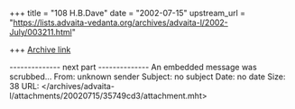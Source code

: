+++
title = "108 H.B.Dave"
date = "2002-07-15"
upstream_url = "https://lists.advaita-vedanta.org/archives/advaita-l/2002-July/003211.html"

+++
[Archive link](https://lists.advaita-vedanta.org/archives/advaita-l/2002-July/003211.html)



-------------- next part --------------
An embedded message was scrubbed...
From: unknown sender
Subject: no subject
Date: no date
Size: 38
URL: </archives/advaita-l/attachments/20020715/35749cd3/attachment.mht>
